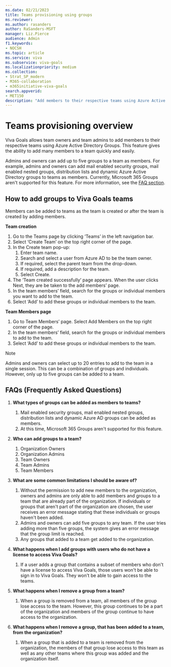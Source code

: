 ```yaml
---
ms.date: 02/21/2023
title: Teams provisioning using groups 
ms.reviewer: 
ms.author: rasanders
author: RaSanders-MSFT
manager: Liz.Pierce
audience: Admin
f1.keywords:
- NOCSH
ms.topic: article
ms.service: viva
ms.subservice: viva-goals
ms.localizationpriority: medium
ms.collection:  
- Strat_SP_modern
- M365-collaboration
- m365initiative-viva-goals  
search.appverid:
- MET150
description: "Add members to their respective teams using Azure Active Directory Group with Viva Goals"
---
```


# Teams provisioning overview

Viva Goals allows team owners and team admins to add members to their respective teams using Azure Active Directory Groups. This feature gives the ability to add many members to a team quickly and easily.

Admins and owners can add up to five groups to a team as members. For example, admins and owners can add mail enabled security groups, mail enabled nested groups, distribution lists and dynamic Azure Active Directory groups to teams as members. Currently, Microsoft 365 Groups aren't supported for this feature.   For more information, see the [FAQ section](/viva/goals/teams-provisioning#faqs-frequently-asked-questions).

## How to add groups to Viva Goals teams
Members can be added to teams as the team is created or after the team is created by adding members.

**Team creation**

1. Go to the Teams page by clicking ‘Teams’ in the left navigation bar.
1. Select ‘Create Team’ on the top right corner of the page.
1. In the Create team pop-up:
    1. Enter team name.
    1. Search and select a user from Azure AD to be the team owner.  
    1. If required, select the parent team from the drop-down.
    1. If required, add a description for the team.
    1. Select Create.
1. The ‘Team created successfully’ page appears. When the user clicks Next, they are be taken to the add members’ page.
1. In the team members’ field, search for the groups or individual members you want to add to the team.
6. Select ‘Add’ to add these groups or individual members to the team.


**Team Members page**

1. Go to Team Members’ page. Select Add Members on the top right corner of the page.
1. In the team members’ field, search for the groups or individual members to add to the team.
1. Select ‘Add’ to add these groups or individual members to the team.

> [!NOTE]
> Admins and owners can select up to 20 entries to add to the team in a single session. This can be a combination of groups and individuals. However, only up to five groups can be added to a team.

## FAQs (Frequently Asked Questions)

1. **What types of groups can be added as members to teams?**
    1. Mail enabled security groups, mail enabled nested groups, distribution lists and dynamic Azure AD groups can be added as members.  
    1. At this time, Microsoft 365 Groups aren't supported for this feature.

2. **Who can add groups to a team?**
    1. Organization Owners
    1. Organization Admins
    1. Team Owners
    1. Team Admins
    1. Team Members

3. **What are some common limitations I should be aware of?**
    1. Without the permission to add new members to the organization, owners and admins are only able to add members and groups to a team that are already part of the organization. If individuals or groups that aren't part of the organization are chosen, the user receives an error message stating that these individuals or groups haven't been added.
    1. Admins and owners can add five groups to any team. If the user tries adding more than five groups, the system gives an error message that the group limit is reached.
    1. Any groups that added to a team get added to the organization.

4. **What happens when I add groups with users who do not have a license to access Viva Goals?**
    1. If a user adds a group that contains a subset of members who don't have a license to access Viva Goals, those users won't be able to sign in to Viva Goals. They won't be able to gain access to the teams.

5. **What happens when I remove a group from a team?**
    1. When a group is removed from a team, all members of the group lose access to the team. However, this group continues to be a part of the organization and members of the group continue to have access to the organization. 

6. **What happens when I remove a group, that has been added to a team, from the organization?**
    1. When a group that is added to a team is removed from the organization, the members of that group lose access to this team as well as any other teams where this group was added and the organization itself.